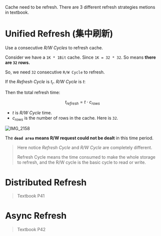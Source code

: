 Cache need to be refresh. There are 3 different refresh strategies metions in textbook.

# Unified Refresh (集中刷新)

Use a consecutive _R/W Cycles_ to refresh cache.

Consider we have a `1K * 1Bit` cache. Since `1K = 32 * 32`. So means __there are `32` rows.__

So, we need `32` consecutive `R/W Cycle` to refresh.

If the _Refresh Cycle_ is $t_r$. _R/W Cycle_ is $t$:

Then the total refresh time:

$$
t_{refresh} = t \cdot c_{rows}
$$

- $t$ is _R/W Cycle_ time.
- $c_{rows}$ is the number of rows in the cache. Here is `32`.

![IMG_2158](https://github.com/Oya-Learning-Notes/ASM-Learning-Note/assets/61616918/d3a2f19b-9665-4981-8590-3da90469658f)

The __`dead area` means R/W request could not be dealt__ in this time period.

> Here notice _Refresh Cycle_ and _R/W Cycle_ are completely different.
>
> Refresh Cycle means the time consumed to make the whole storage to refresh, and the R/W cycle is the basic cycle to read or write.

# Distributed Refresh

> Textbook P41

# Async Refresh

> Textbook P42
